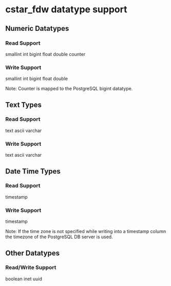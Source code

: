 cstar_fdw datatype support
=============

## Numeric Datatypes

### Read Support
smallint
int
bigint
float
double
counter

### Write Support
smallint
int
bigint
float
double

Note: Counter is mapped to the PostgreSQL bigint datatype.

## Text Types

### Read Support
text
ascii
varchar

### Write Support
text
ascii
varchar

## Date Time Types

### Read Support
timestamp

### Write Support
timestamp

Note: If the time zone is not specified while writing into a timestamp column the timezone of the PostgreSQL DB server is used.

## Other Datatypes

### Read/Write Support
boolean
inet
uuid